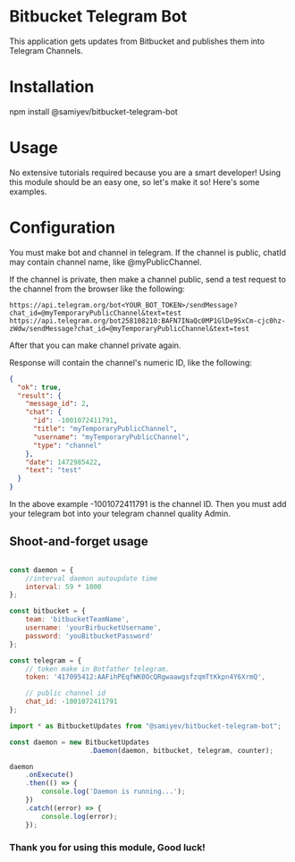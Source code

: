 Bitbucket Telegram Bot
======================

This application gets updates from Bitbucket and publishes them into Telegram Channels.

Installation
============

npm install @samiyev/bitbucket-telegram-bot

Usage
=====

No extensive tutorials required because you are a smart developer!
Using this module should be an easy one, so let's make it so! Here's some examples.

Configuration
=============

You must make bot and channel in telegram.
If the channel is public, chatId may contain channel name, like @myPublicChannel.

If the channel is private, then make a channel public, send a test request to the channel from the browser like the following:

```
https://api.telegram.org/bot<YOUR_BOT_TOKEN>/sendMessage?chat_id=@myTemporaryPublicChannel&text=test
https://api.telegram.org/bot258108210:BAFN7INaQc0MP1GlDe9SxCm-cjc0hz-zWdw/sendMessage?chat_id=@myTemporaryPublicChannel&text=test
```

After that you can make channel private again.

Response will contain the channel's numeric ID, like the following:

```json
{
  "ok": true,
  "result": {
    "message_id": 2,
    "chat": {
      "id": -1001072411791,
      "title": "myTemporaryPublicChannel",
      "username": "myTemporaryPublicChannel",
      "type": "channel"
    },
    "date": 1472985422,
    "text": "test"
  }
}

```

In the above example -1001072411791 is the channel ID.
Then you must add your telegram bot into your telegram channel quality Admin.

Shoot-and-forget usage
----------------------

```javascript

const daemon = {
    //interval daemon autoupdate time
    interval: 59 * 1000
};

const bitbucket = {
    team: 'bitbucketTeamName',
    username: 'yourBirbucketUsername',
    password: 'youBitbucketPassword'
};

const telegram = {
    // token make in Botfather telegram.
    token: '417095412:AAFihPEqfWK0OcQRgwaawgsfzqmTtKkpn4Y6XrmQ',

    // public channel id
    chat_id: -1001072411791
};

import * as BitbucketUpdates from "@samiyev/bitbucket-telegram-bot";

const daemon = new BitbucketUpdates
                    .Daemon(daemon, bitbucket, telegram, counter);

daemon
    .onExecute()
    .then(() => {
        console.log('Daemon is running...');
    })
    .catch((error) => {
        console.log(error);
    });
```

### Thank you for using this module, Good luck!